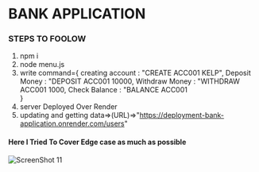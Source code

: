 # BANK APPLICATION

### STEPS TO FOOLOW
1. npm i 
2. node menu.js
3. write command={
   creating account : "CREATE ACC001 KELP",
   Deposit Money    : "DEPOSIT ACC001 10000,
   Withdraw Money   : "WITHDRAW ACC001 1000,
   Check Balance    : "BALANCE ACC001    
}
4. server Deployed Over Render 
5. updating and getting data=>(URL)=>"https://deployment-bank-application.onrender.com/users"

#### Here I Tried To Cover Edge case as much as possible

![ScreenShot 11](https://github.com/anurag-asr/Kelp_Grow/commit/acffeec8af6a06e14c1f2000e737882546c0244a)

